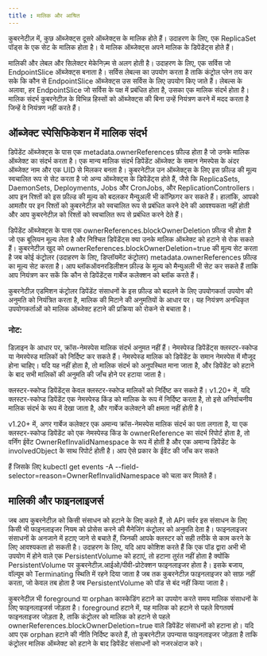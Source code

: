 ```yaml
---
title : मालिक और आश्रित
---
```



कुबरनेटीज़ में, कुछ ऑब्जेक्ट्स दूसरे ऑब्जेक्ट्स के मालिक होते हैं। उदाहरण के लिए, एक ReplicaSet पॉड्स के एक सेट के मालिक होता है। ये मालिक ऑब्जेक्ट्स अपने मालिक के डिपेंडेंट्स होते हैं।

मालिकी और लेबल और सिलेक्टर मेकेनिज़्म से अलग होती है। उदाहरण के लिए, एक सर्विस जो EndpointSlice ऑब्जेक्ट्स बनाता है। सर्विस लेबल्स का उपयोग करता है ताकि कंट्रोल प्लेन तय कर सके कि कौन से EndpointSlice ऑब्जेक्ट्स उस सर्विस के लिए उपयोग किए जाते हैं। लेबल्स के अलावा, हर EndpointSlice जो सर्विस के पक्ष में प्रबंधित होता है, उसका एक मालिक संदर्भ होता है। मालिक संदर्भ कुबरनेटीज़ के विभिन्न हिस्सों को ऑब्जेक्ट्स की बिना उन्हें नियंत्रण करने में मदद करता है जिन्हें वे नियंत्रण नहीं करते हैं।

## ऑब्जेक्ट स्पेसिफिकेशन में मालिक संदर्भ

डिपेंडेंट ऑब्जेक्ट्स के पास एक metadata.ownerReferences फ़ील्ड होता है जो उनके मालिक ऑब्जेक्ट का संदर्भ करता है। एक मान्य मालिक संदर्भ डिपेंडेंट ऑब्जेक्ट के समान नेमस्पेस के अंदर ऑब्जेक्ट नाम और एक UID से मिलकर बनता है। कुबरनेटीज़ उन ऑब्जेक्ट्स के लिए इस फ़ील्ड की मूल्य स्वचालित रूप से सेट करता है जो अन्य ऑब्जेक्ट्स के डिपेंडेंट्स होते हैं, जैसे कि ReplicaSets, DaemonSets, Deployments, Jobs और CronJobs, और ReplicationControllers। आप इन रिश्तों को इस फ़ील्ड की मूल्य को बदलकर मैन्युअली भी कॉन्फ़िगर कर सकते हैं। हालांकि, आपको आमतौर पर इन रिश्तों को कुबरनेटीज़ को स्वचालित रूप से प्रबंधित करने देने की आवश्यकता नहीं होती और आप कुबरनेटीज़ को रिश्तों को स्वचालित रूप से प्रबंधित करने देते हैं।

डिपेंडेंट ऑब्जेक्ट्स के पास एक ownerReferences.blockOwnerDeletion फ़ील्ड भी होता है जो एक बूलियन मूल्य लेता है और निश्चित डिपेंडेंट्स क्या उनके मालिक ऑब्जेक्ट को हटाने से रोक सकते हैं। कुबरनेटीज़ खुद को ownerReferences.blockOwnerDeletion=true की मूल्य सेट करता है जब कोई कंट्रोलर (उदाहरण के लिए, डिप्लॉयमेंट कंट्रोलर) metadata.ownerReferences फ़ील्ड का मूल्य सेट करता है। आप ब्लॉकऑवनरडिलीशन फ़ील्ड के मूल्य को मैन्युअली भी सेट कर सकते हैं ताकि आप नियंत्रण कर सकें कि कौन से डिपेंडेंट्स गार्बेज कलेक्शन को ब्लॉक करते हैं।

कुबरनेटीज़ एडमिशन कंट्रोलर डिपेंडेंट संसाधनों के इस फ़ील्ड को बदलने के लिए उपयोगकर्ता उपयोग की अनुमति को नियंत्रित करता है, मालिक की मिटाने की अनुमतियों के आधार पर। यह नियंत्रण अनधिकृत उपयोगकर्ताओं को मालिक ऑब्जेक्ट हटाने की प्रक्रिया को रोकने से बचाता है।

### नोट:

डिज़ाइन के आधार पर, क्रॉस-नेमस्पेस मालिक संदर्भ अनुमत नहीं हैं। नेमस्पेस्ड डिपेंडेंट्स क्लस्टर-स्कोप्ड या नेमस्पेस्ड मालिकों को निर्दिष्ट कर सकते हैं। नेमस्पेस्ड मालिक को डिपेंडेंट के समान नेमस्पेस में मौजूद होना चाहिए। यदि यह नहीं होता है, तो मालिक संदर्भ को अनुपस्थित माना जाता है, और डिपेंडेंट को हटाने के बाद सभी मालिकों की अनुमति की जाँच होने पर हटाया जाता है।

क्लस्टर-स्कोप्ड डिपेंडेंट्स केवल क्लस्टर-स्कोप्ड मालिकों को निर्दिष्ट कर सकते हैं। v1.20+ में, यदि क्लस्टर-स्कोप्ड डिपेंडेंट एक नेमस्पेस्ड किंड को मालिक के रूप में निर्दिष्ट करता है, तो इसे अनिर्वाचनीय मालिक संदर्भ के रूप में देखा जाता है, और गार्बेज कलेक्टने की क्षमता नहीं होती है।

v1.20+ में, अगर गार्बेज कलेक्टर एक अमान्य क्रॉस-नेमस्पेस मालिक संदर्भ का पता लगाता है, या एक क्लस्टर-स्कोप्ड डिपेंडेंट को एक नेमस्पेस्ड किंड के ownerReference का संदर्भ रिपोर्ट होता है, तो वर्निंग ईवेंट OwnerRefInvalidNamespace के रूप में होती है और एक अमान्य डिपेंडेंट के involvedObject के साथ रिपोर्ट होती है। आप ऐसे प्रकार के ईवेंट की जाँच कर सकते

 हैं जिसके लिए kubectl get events -A --field-selector=reason=OwnerRefInvalidNamespace को चला कर मिलते हैं।

## मालिकी और फाइनलाइजर्स

जब आप कुबरनेटीज़ को किसी संसाधन को हटाने के लिए कहते हैं, तो API सर्वर इस संसाधन के लिए किसी भी फाइनलाइजर नियम को प्रोसेस करने की मैनेजिंग कंट्रोलर को अनुमति देता है। फाइनलाइजर संसाधनों के अनजाने में हटाए जाने से बचाते हैं, जिनकी आपके क्लस्टर को सही तरीके से काम करने के लिए आवश्यकता हो सकती है। उदाहरण के लिए, यदि आप कोशिश करते हैं कि एक पॉड द्वारा अभी भी उपयोग में होने वाले एक PersistentVolume को हटाएं, तो हटाना तुरंत नहीं होता है क्योंकि PersistentVolume पर कुबरनेटीज़.आईओ/पीवी-प्रोटेक्शन फाइनलाइजर होता है। इसके बजाय, वॉल्यूम को Terminating स्थिति में रहने दिया जाता है जब तक कुबरनेटीज़ फाइनलाइजर को साफ़ नहीं करता, जो केवल तब होता है जब PersistentVolume को पॉड से बंद नहीं किया जाता है।

कुबरनेटीज़ भी foreground या orphan कास्केडिंग हटाने का उपयोग करते समय मालिक संसाधनों के लिए फाइनलाइजर्स जोड़ता है। foreground हटाने में, यह मालिक को हटाने से पहले विगतवर्ष फाइनलाइजर जोड़ता है, ताकि कंट्रोलर को मालिक को हटाने से पहले ownerReferences.blockOwnerDeletion=true वाले डिपेंडेंट संसाधनों को हटाना हो। यदि आप एक orphan हटाने की नीति निर्दिष्ट करते हैं, तो कुबरनेटीज़ उपन्यास फाइनलाइजर जोड़ता है ताकि कंट्रोलर मालिक ऑब्जेक्ट को हटाने के बाद डिपेंडेंट संसाधनों को नजरअंदाज करे।